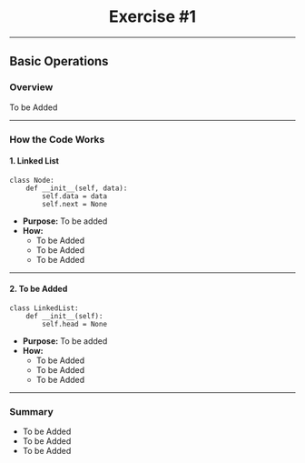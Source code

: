 <div align="center">

# Exercise #1

</div>

---

## Basic Operations

### Overview

To be Added

---

### How the Code Works

#### 1. **Linked List**
```[Code] 
class Node:
    def __init__(self, data):
        self.data = data
        self.next = None
```
- **Purpose:** To be added
- **How:**  
  - To be Added
  - To be Added
  - To be Added

---

#### 2. **To be Added**
```[Code] 
class LinkedList:
    def __init__(self):
        self.head = None
```
- **Purpose:** To be added
- **How:**  
  - To be Added
  - To be Added
  - To be Added

---

### Summary

- To be Added
- To be Added
- To be Added